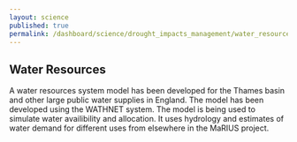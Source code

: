 ```yaml
---
layout: science
published: true
permalink: /dashboard/science/drought_impacts_management/water_resources/
---
```

## Water Resources

A water resources system model has been developed for the Thames basin and other large public water supplies in England. The model has been developed using the WATHNET system. The model is being used to simulate water availibility and allocation. It uses hydrology and estimates of water demand for different uses from elsewhere in the MaRIUS project.